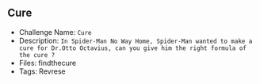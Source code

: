 ## Cure

- Challenge Name: `Cure`
- Description: `In Spider-Man No Way Home, Spider-Man wanted to make a cure for Dr.Otto Octavius, can you give him the right formula of the cure ?`
- Files: findthecure
- Tags: Revrese
